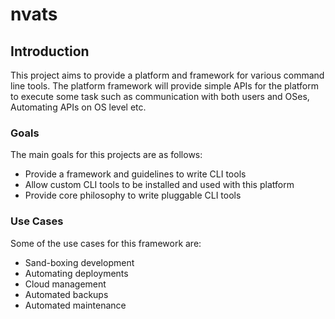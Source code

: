 # nvats

## Introduction
This project aims to provide a platform and framework for various command line tools. The platform framework will provide simple APIs for the platform to execute some task such as communication with both users and OSes, Automating APIs on OS level etc.

### Goals
The main goals for this projects are as follows:

* Provide a framework and guidelines to write CLI tools
* Allow custom CLI tools to be installed and used with this platform
* Provide core philosophy to write pluggable CLI tools

### Use Cases
Some of the use cases for this framework are:

* Sand-boxing development
* Automating deployments
* Cloud management
* Automated backups
* Automated maintenance
